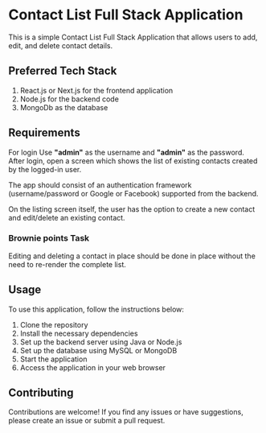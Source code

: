 <!DOCTYPE html>
<html>
<head>
  <meta charset="UTF-8">
  
</head>
<body>
  <h1>Contact List Full Stack Application</h1>
  <p>
    This is a simple Contact List Full Stack Application that allows users to add, edit, and delete contact details.
  </p>
  
  <h2>Preferred Tech Stack</h2>
  <ol>
    <li>React.js or Next.js for the frontend application</li>
    <li>Node.js for the backend code</li>
    <li>MongoDb as the database</li>
  </ol>
  
  <h2>Requirements</h2>
  
   <p>
    For login Use <b>"admin"</b> as the username and <b>"admin"</b> as the password. After login, open a screen which shows the list of existing contacts created by the logged-in user.
  </p>
  <p>
    The app should consist of an authentication framework (username/password or Google or Facebook) supported from the backend.
  </p>
 
  <p>
    On the listing screen itself, the user has the option to create a new contact and edit/delete an existing contact.
  </p>
  
  <h3>Brownie points Task</h3>
  <p>
    Editing and deleting a contact in place should be done in place without the need to re-render the complete list.
  </p>
  
  <h2>Usage</h2>
  <p>
    To use this application, follow the instructions below:
  </p>
  <ol>
    <li>Clone the repository</li>
    <li>Install the necessary dependencies</li>
    <li>Set up the backend server using Java or Node.js</li>
    <li>Set up the database using MySQL or MongoDB</li>
    <li>Start the application</li>
    <li>Access the application in your web browser</li>
  </ol>
  
  <h2>Contributing</h2>
  <p>
    Contributions are welcome! If you find any issues or have suggestions, please create an issue or submit a pull request.
  </p>
  
 
</body>
</html>
